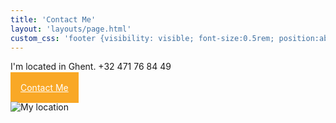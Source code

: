 ```yaml
---
title: 'Contact Me'
layout: 'layouts/page.html'
custom_css: 'footer {visibility: visible; font-size:0.5rem; position:absolute;bottom:1rem;} p {font-size: 2.5em} main {margin-top: 5%;}'
---
```

<div class="grid">
<div>
I'm located in Ghent.
+32 471 76 84 49
<br><br>
<a href="mailto:info@margaux.dev" style="color:#fff;background-color:#F9A826;padding:1rem">Contact Me<a>
</div>

![My location](/img/map.svg)
</div>
